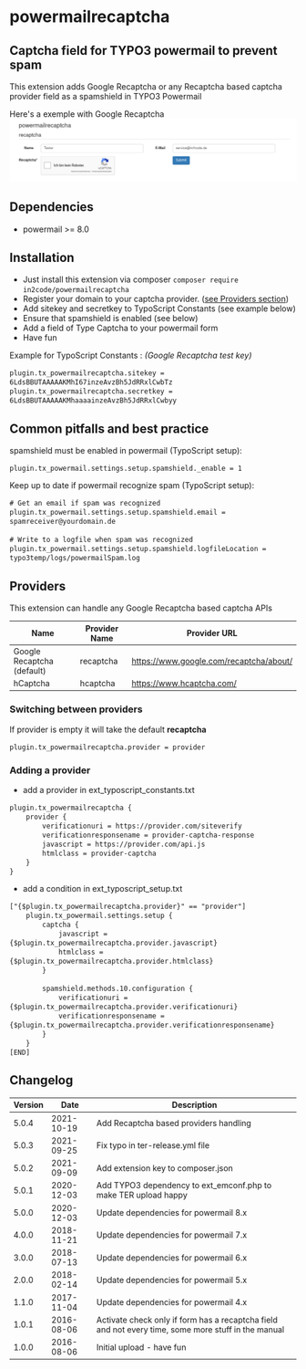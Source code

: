 # powermailrecaptcha

## Captcha field for TYPO3 powermail to prevent spam

This extension adds Google Recaptcha or any Recaptcha based captcha provider field as a spamshield in TYPO3 Powermail

Here's a exemple with Google Recaptcha
![Example form with a google recaptcha](Documentation/Images/frontend.png "Example form with a google recaptcha")

## Dependencies

* powermail >= 8.0

## Installation

- Just install this extension via composer `composer require in2code/powermailrecaptcha`
- Register your domain to your captcha provider. ([see Providers section](#Providers))
- Add sitekey and secretkey to TypoScript Constants (see example below)
- Ensure that spamshield is enabled (see below)
- Add a field of Type Captcha to your powermail form
- Have fun

Example for TypoScript Constants : _(Google Recaptcha test key)_

```typo3_typoscript
plugin.tx_powermailrecaptcha.sitekey = 6LdsBBUTAAAAAKMhI67inzeAvzBh5JdRRxlCwbTz
plugin.tx_powermailrecaptcha.secretkey = 6LdsBBUTAAAAAKMhaaaainzeAvzBh5JdRRxlCwbyy
```

## Common pitfalls and best practice

spamshield must be enabled in powermail (TypoScript setup):

```typo3_typoscript
plugin.tx_powermail.settings.setup.spamshield._enable = 1
```

Keep up to date if powermail recognize spam (TypoScript setup):

```typo3_typoscript
# Get an email if spam was recognized
plugin.tx_powermail.settings.setup.spamshield.email = spamreceiver@yourdomain.de

# Write to a logfile when spam was recognized
plugin.tx_powermail.settings.setup.spamshield.logfileLocation = typo3temp/logs/powermailSpam.log
```

## Providers

This extension can handle any Google Recaptcha based captcha APIs

| Name                       | Provider Name        | Provider URL                            |
| -------------------------- | -------------------- | --------------------------------------- |
| Google Recaptcha (default) | recaptcha            | https://www.google.com/recaptcha/about/ |
| hCaptcha                   | hcaptcha             | https://www.hcaptcha.com/               |

### Switching between providers

If provider is empty it will take the default **recaptcha**

```typo3_typoscript
plugin.tx_powermailrecaptcha.provider = provider
```

### Adding a provider

- add a provider in ext_typoscript_constants.txt

```typo3_typoscript
plugin.tx_powermailrecaptcha {
    provider {
        verificationuri = https://provider.com/siteverify
        verificationresponsename = provider-captcha-response
        javascript = https://provider.com/api.js
        htmlclass = provider-captcha
    }
}
```

- add a condition in ext_typoscript_setup.txt

```typo3_typoscript
["{$plugin.tx_powermailrecaptcha.provider}" == "provider"]
    plugin.tx_powermail.settings.setup {
        captcha {
            javascript = {$plugin.tx_powermailrecaptcha.provider.javascript}
            htmlclass = {$plugin.tx_powermailrecaptcha.provider.htmlclass}
        }

        spamshield.methods.10.configuration {
            verificationuri = {$plugin.tx_powermailrecaptcha.provider.verificationuri}
            verificationresponsename = {$plugin.tx_powermailrecaptcha.provider.verificationresponsename}
        }
    }
[END]
```

## Changelog

| Version    | Date       | Description                                                                                                  |
| ---------- | ---------- | ------------------------------------------------------------------------------------------------------------ |
| 5.0.4      | 2021-10-19 | Add Recaptcha based providers handling                                                                       |
| 5.0.3      | 2021-09-25 | Fix typo in ter-release.yml file                                                                             |
| 5.0.2      | 2021-09-09 | Add extension key to composer.json                                                                           |
| 5.0.1      | 2020-12-03 | Add TYPO3 dependency to ext_emconf.php to make TER upload happy                                              |
| 5.0.0      | 2020-12-03 | Update dependencies for powermail 8.x                                                                        |
| 4.0.0      | 2018-11-21 | Update dependencies for powermail 7.x                                                                        |
| 3.0.0      | 2018-07-13 | Update dependencies for powermail 6.x                                                                        |
| 2.0.0      | 2018-02-14 | Update dependencies for powermail 5.x                                                                        |
| 1.1.0      | 2017-11-04 | Update dependencies for powermail 4.x                                                                        |
| 1.0.1      | 2016-08-06 | Activate check only if form has a recaptcha field and not every time, some more stuff in the manual          |
| 1.0.0      | 2016-08-06 | Initial upload - have fun                                                                                    |
